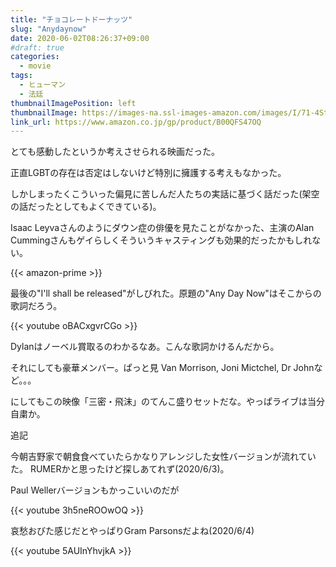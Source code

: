 ```yaml
---
title: "チョコレートドーナッツ"
slug: "Anydaynow"
date: 2020-06-02T08:26:37+09:00
#draft: true
categories:
  - movie
tags:
  - ヒューマン
  - 法廷
thumbnailImagePosition: left
thumbnailImage: https://images-na.ssl-images-amazon.com/images/I/71-4SteEpqL._SX600_.jpg
link_url: https://www.amazon.co.jp/gp/product/B00QFS47OQ
---
```

とても感動したというか考えさせられる映画だった。
<!--more-->
正直LGBTの存在は否定はしないけど特別に擁護する考えもなかった。

しかしまったくこういった偏見に苦しんだ人たちの実話に基づく話だった(架空の話だったとしてもよくできている)。

Isaac Leyvaさんのようにダウン症の俳優を見たことがなかった、主演のAlan Cummingさんもゲイらしくそういうキャスティングも効果的だったかもしれない。

{{< amazon-prime >}}

最後の"I'll shall be released"がしびれた。原題の"Any Day Now"はそこからの歌詞だろう。

{{< youtube oBACxgvrCGo >}}

Dylanはノーベル賞取るのわかるなあ。こんな歌詞かけるんだから。

それにしても豪華メンバー。ぱっと見 Van Morrison, Joni Mictchel, Dr Johnなど。。。

にしてもこの映像「三密・飛沫」のてんこ盛りセットだな。やっぱライブは当分自粛か。
<!--more-->
追記

今朝吉野家で朝食食べていたらかなりアレンジした女性バージョンが流れていた。
RUMERかと思ったけど探しあてれず(2020/6/3)。

Paul Wellerバージョンもかっこいいのだが

{{< youtube 3h5neROOwOQ >}}

哀愁おびた感じだとやっぱりGram Parsonsだよね(2020/6/4)

{{< youtube 5AUInYhvjkA >}}
